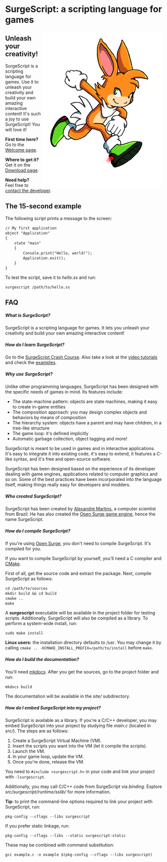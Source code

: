 SurgeScript: a scripting language for games
===========================================

<img src="docs/img/surge.png" alt="Surge" align="right" width="384">

Unleash your creativity!
------------------------

SurgeScript is a scripting language for games. Use it to unleash your creativity and build your own amazing interactive content! It's such a joy to use SurgeScript! You will love it!

**First time here?**<br>
Go to the [Welcome page](https://alemart.github.io/surgescript).

**Where to get it?**<br>
Get it on the [Download page](https://alemart.github.io/surgescript/download).

**Need help?**<br>
Feel free to [contact the developer](https://github.com/alemart).

The 15-second example
---------------------

The following script prints a message to the screen:

```
// My first application
object "Application"
{
    state "main"
    {
        Console.print("Hello, world!");
        Application.exit();
    }
}
```

To test the script, save it to *hello.ss* and run:

```
surgescript /path/to/hello.ss
```

FAQ
---

##### What is SurgeScript?

SurgeScript is a scripting language for games. It lets you unleash your creativity and build your own amazing interactive content!

##### How do I learn SurgeScript?

Go to the [SurgeScript Crash Course](https://alemart.github.io/surgescript/). Also take a look at the [video tutorials](https://youtube.com/alemart88) and check the [examples](examples).

##### Why use SurgeScript?

Unlike other programming languages, SurgeScript has been designed with the specific needs of games in mind. Its features include:

- The state-machine pattern: objects are state machines, making it easy to create in-game entities
- The composition approach: you may design complex objects and behaviors by means of composition
- The hierarchy system: objects have a parent and may have children, in a tree-like structure
- The game loop: it's defined implicitly
- Automatic garbage collection, object tagging and more!

SurgeScript is meant to be used in games and in interactive applications. It's easy to integrate it into existing code, it's easy to extend, it features a C-like syntax, and it's free and open-source software.

SurgeScript has been designed based on the experience of its developer dealing with game engines, applications related to computer graphics and so on. Some of the best practices have been incorporated into the language itself, making things really easy for developers and modders.

##### Who created SurgeScript?

SurgeScript has been created by [Alexandre Martins](https://github.com/alemart), a computer scientist from Brazil. He has also created the [Open Surge game engine](http://opensurge2d.org), hence the name SurgeScript.

##### How do I compile SurgeScript?

If you're using [Open Surge](http://opensurge2d.org), you don't need to compile SurgeScript. It's compiled for you.

If you want to compile SurgeScript by yourself, you'll need a C compiler and [CMake](https://cmake.org).

First of all, get the source code and extract the package. Next, compile SurgeScript as follows:

```
cd /path/to/sources
mkdir build && cd build
cmake ..
make
```

A **surgescript** executable will be available in the project folder for testing scripts. Additionally, SurgeScript will also be compiled as a library. To perform a system-wide install, run:

```
sudo make install
```

**Linux users:** the installation directory defaults to */usr*. You may change it by calling `cmake .. -DCMAKE_INSTALL_PREFIX=/path/to/install` before `make`.

##### How do I build the documentation?

You'll need [mkdocs](http://www.mkdocs.org). After you get the sources, go to the project folder and run:

```
mkdocs build
```

The documentation will be available in the *site/* subdirectory.

##### How do I embed SurgeScript into my project?

SurgeScript is available as a library. If you're a C/C++ developer, you may embed SurgeScript into your project by studying file *main.c* (located in *src/*). The steps are as follows:

1. Create a SurgeScript Virtual Machine (VM).
2. Insert the scripts you want into the VM (let it compile the scripts).
3. Launch the VM.
4. In your game loop, update the VM.
5. Once you're done, release the VM.

You need to `#include <surgescript.h>` in your code and link your project with `-lsurgescript`.

Additionally, you may call C/C++ code from SurgeScript via *binding*. Explore *src/surgescript/runtime/sslib/* for more information.

**Tip:** to print the command-line options required to link your project with SurgeScript, run:

```
pkg-config --cflags --libs surgescript
```

If you prefer static linkage, run:

```
pkg-config --cflags --libs --static surgescript-static
```

These may be combined with command substitution:

```
gcc example.c -o example $(pkg-config --cflags --libs surgescript)
```